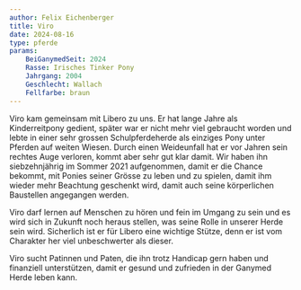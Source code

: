 ```yaml
---
author: Felix Eichenberger
title: Viro
date: 2024-08-16
type: pferde
params:
    BeiGanymedSeit: 2024
    Rasse: Irisches Tinker Pony
    Jahrgang: 2004
    Geschlecht: Wallach
    Fellfarbe: braun
---
```


Viro kam gemeinsam mit Libero zu uns. Er hat lange Jahre als Kinderreitpony gedient, später war er nicht mehr viel gebraucht worden und lebte in einer sehr grossen Schulpferdeherde als einziges Pony unter Pferden auf weiten Wiesen. Durch einen Weideunfall hat er vor Jahren sein rechtes Auge verloren, kommt aber sehr gut klar damit. Wir haben ihn siebzehnjährig im Sommer 2021 aufgenommen, damit er die Chance bekommt, mit Ponies seiner Grösse zu leben und zu spielen, damit ihm wieder mehr Beachtung geschenkt wird, damit auch seine körperlichen Baustellen angegangen werden.

Viro darf lernen auf Menschen zu hören und fein im Umgang zu sein und es wird sich in Zukunft noch heraus stellen, was seine Rolle in unserer Herde sein wird. Sicherlich ist er für Libero eine wichtige Stütze, denn er ist vom Charakter her viel unbeschwerter als dieser.

Viro sucht Patinnen und Paten, die ihn trotz Handicap gern haben und finanziell unterstützen, damit er gesund und zufrieden in der Ganymed Herde leben kann.

